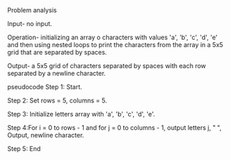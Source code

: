 Problem analysis 

Input- no input. 

Operation- initializing an array o characters with values 'a', 'b', 'c', 'd', 'e' and then using nested loops to print the characters from the array in a 5x5 grid that are separated by spaces. 

Output- a 5x5 grid of characters separated by spaces with each row separated by a newline character.

pseudocode 
Step 1: Start. 

Step 2: Set rows = 5, columns = 5. 

Step 3: Initialize letters array with 'a', 'b', 'c', 'd', 'e'. 

Step 4:For i = 0 to rows - 1 and for j = 0 to columns - 1, output letters j, " ", Output, newline character. 

Step 5: End

